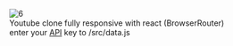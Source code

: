 ![6](https://github.com/ratamahataV1/youTube_clone_react/assets/11263014/4a755e1a-b5fc-4899-ad90-f089f1300319)<br>
Youtube clone fully responsive with react (BrowserRouter)<br>
enter your [API](https://developers.google.com/youtube/v3/getting-started) key to /src/data.js
